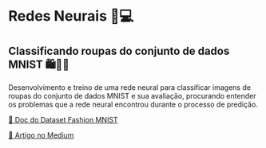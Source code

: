 # Redes Neurais 🧠💻
## Classificando roupas do conjunto de dados MNIST 🛍️👖👗

Desenvolvimento e treino de uma rede neural para classificar imagens de roupas do conjunto de dados MNIST e sua avaliação, procurando entender os problemas que a rede neural encontrou durante o processo de predição. 

[📃 Doc do Dataset Fashion MNIST](https://www.tensorflow.org/datasets/catalog/fashion_mnist?hl=pt-br)

[📖 Artigo no Medium](https://medium.com/@alvzslivia/desenvolvimento-e-diagn%C3%B3stico-de-problemas-em-modelos-de-classifica%C3%A7%C3%A3o-com-redes-neurais-01dc46628a48)
